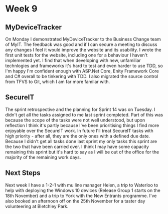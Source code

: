 # Week 9

## MyDeviceTracker

On Monday I demonstrated MyDeviceTracker to the Business Change team of MyIT. The feedback was good and if I can secure a meeting to discuss any changes I feel it would improve the website and its usability.
I wrote the first unit tests for the website, including one for a behaviour I haven't implemented yet. I find that when developing with new, unfamiliar technlogies and frameworks it's hard to test and even harder to use TDD, so I'm happy I'm confident enough with ASP.Net Core, Enity Framework Core and C# overall to be tinkering with TDD.
I also migrated the source control from TFVS to Git, which I am far more familar with.

## SecureIT

The sprint retrospective and the planning for Sprint 14 was on Tuesday. I didn't get all the tasks assigned to me last sprint completed. Part of this was because the scope of the tasks were not well understood, but upon reflection I think it's partly because I've been prioritising things I find more enjoyable over the SecureIT work. In future I'll treat SecureIT tasks with high priority - after all, they are the only ones with a defined due date.
Because I didn't get all tasks done last sprint my only tasks this sprint are the two that have been carried over. I think I may have some capacity remaining this sprint but it's hard to say as I will be out of the office for the majority of the remaining work days.

## Next Steps

Next week I have a 1-2-1 with mu line manager Helen, a trip to Waterloo to help with deploying the Windows 10 devices (Release Group 1 starts on the 18th November) and a trip to York with the New Entrants programme. I've also booked an afternoon off on the 25th November for a taster day volunteering at Bletchley Park.